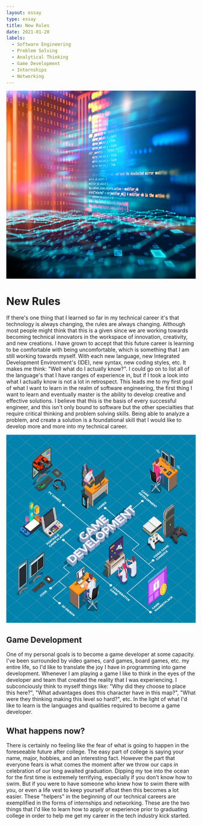 ```yaml
---
layout: essay
type: essay
title: New Rules
date: 2021-01-20
labels:
  - Software Engineering
  - Problem Solving
  - Analytical Thinking
  - Game Development
  - Internships
  - Networking
---
```


<img src="../images/818.jpg" width="700" height="500">


# New Rules

If there's one thing that I learned so far in my technical career it's that technology is always changing, the rules are always changing. Although most people might think that this is a given since we are working towards becoming technical innovators in the workspace of innovation, creativity, and new creations. I have grown to accept that this future career is learning to be comfortable with being uncomfortable, which is something that I am still working towards myself. With each new language, new Integrated Development Environment's (IDE), new syntax, new coding styles, etc. It makes me think: "Well what do I actually know?". I could go on to list all of the language's that I have ranges of experience in, but if I took a look into what I actually know is not a lot in retrospect. This leads me to my first goal of what I want to learn in the realm of software engineering, the first thing I want to learn and eventually master is the ability to develop creative and effective solutions. I believe that this is the basis of every successful engineer, and this isn't only bound to software but the other specialties that require critical thinking and problem solving skills. Being able to analyze a problem, and create a solution is a foundational skill that I would like to develop more and more into my technical career. 

<img src="../images/game developer adalah.jpg" width="700" height="500">

## Game Development

One of my personal goals is to become a game developer at some capacity. I've been surrounded by video games, card games, board games, etc. my entire life, so I'd like to translate the joy I have in programming into game development. Whenever I am playing a game I like to think in the eyes of the developer and team that created the reality that I was experiencing. I subconciously think to myself things like: "Why did they choose to place this here?", "What advantages does this character have in this map?", "What were they thinking making this level so hard?", etc. In the light of what I'd like to learn is the languages and qualities required to become a game developer. 

## What happens now?

There is certainly no feeling like the fear of what is going to happen in the foreseeable future after college. The easy part of college is saying your name, major, hobbies, and an interesting fact. However the part that everyone fears is what comes the moment after we throw our caps in celebration of our long awaited graduation. Dipping my toe into the ocean for the first time is extremely terrifying, especially if you don't know how to swim. But if you were to have someone who knew how to swim there with you, or even a life vest to keep yourself afloat then this becomes a lot easier. These "helpers" in the beginning of our technical careers are exemplified in the forms of internships and networking. These are the two things that I'd like to learn how to apply or experience prior to graduating college in order to help me get my career in the tech industry kick started. 
